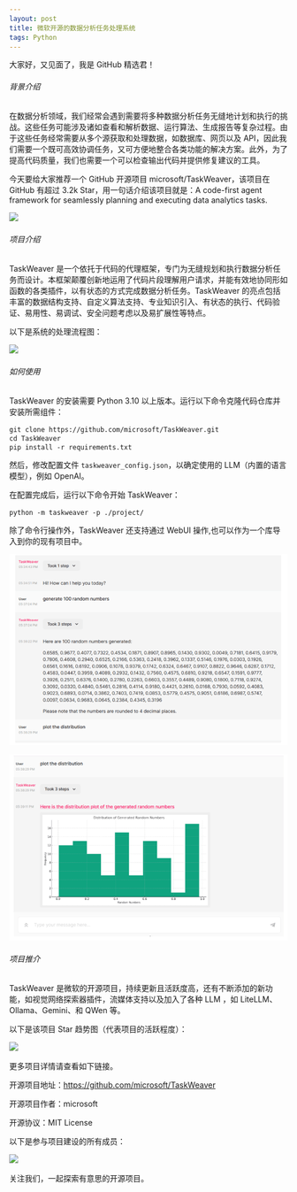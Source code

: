 ```yaml
---
layout: post
title: 微软开源的数据分析任务处理系统
tags: Python
---
```


大家好，又见面了，我是 GitHub 精选君！

###### 背景介绍

在数据分析领域，我们经常会遇到需要将多种数据分析任务无缝地计划和执行的挑战。这些任务可能涉及诸如查看和解析数据、运行算法、生成报告等复杂过程。由于这些任务经常需要从多个源获取和处理数据，如数据库、网页以及 API，因此我们需要一个既可高效协调任务，又可方便地整合各类功能的解决方案。此外，为了提高代码质量，我们也需要一个可以检查输出代码并提供修复建议的工具。

今天要给大家推荐一个 GitHub 开源项目 microsoft/TaskWeaver，该项目在 GitHub 有超过 3.2k Star，用一句话介绍该项目就是：A code-first agent framework for seamlessly planning and executing data analytics tasks. 

![](https://raw.githubusercontent.com/microsoft/TaskWeaver/master/./.asset/logo.color.svg)

###### 项目介绍

TaskWeaver 是一个依托于代码的代理框架，专门为无缝规划和执行数据分析任务而设计。本框架颠覆创新地运用了代码片段理解用户请求，并能有效地协同形如函数的各类插件，以有状态的方式完成数据分析任务。TaskWeaver 的亮点包括丰富的数据结构支持、自定义算法支持、专业知识引入、有状态的执行、代码验证、易用性、易调试、安全问题考虑以及易扩展性等特点。

以下是系统的处理流程图：

![](https://raw.githubusercontent.com/microsoft/TaskWeaver/master/./.asset/taskweaver_arch.png)

###### 如何使用

TaskWeaver 的安装需要 Python 3.10 以上版本。运行以下命令克隆代码仓库并安装所需组件：

```
git clone https://github.com/microsoft/TaskWeaver.git
cd TaskWeaver
pip install -r requirements.txt
```

然后，修改配置文件 `taskweaver_config.json`，以确定使用的 LLM（内置的语言模型），例如 OpenAI。

在配置完成后，运行以下命令开始 TaskWeaver：
```
python -m taskweaver -p ./project/
```

除了命令行操作外，TaskWeaver 还支持通过 WebUI 操作,也可以作为一个库导入到你的现有项目中。

![](https://raw.githubusercontent.com/ZhuPeng/pic/master/images/compress_image-20240310224250888.png)

![](https://raw.githubusercontent.com/ZhuPeng/pic/master/images/compress_image-20240310224300487.png)

###### 项目推介

TaskWeaver 是微软的开源项目，持续更新且活跃度高，还有不断添加的新功能，如视觉网络探索器插件，流媒体支持以及加入了各种 LLM ，如 LiteLLM、Ollama、Gemini、和 QWen 等。

以下是该项目 Star 趋势图（代表项目的活跃程度）：

![](https://api.star-history.com/svg?repos=microsoft/TaskWeaver&type=Timeline)

更多项目详情请查看如下链接。

开源项目地址：https://github.com/microsoft/TaskWeaver 

开源项目作者：microsoft

开源协议：MIT License

以下是参与项目建设的所有成员：

![](https://contrib.rocks/image?repo=microsoft/TaskWeaver)

关注我们，一起探索有意思的开源项目。

